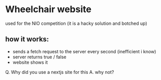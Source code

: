 # Wheelchair website

used for the NIO competition (it is a hacky solution and botched up)

## how it works: 
- sends a fetch request to the server every second (inefficient i know)
- server returns true / false
- website shows it

Q. Why did you use a nextjs site for this
A. why not?
